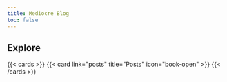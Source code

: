 ```yaml
---
title: Mediocre Blog
toc: false
---
```

## Explore

{{< cards >}}
  {{< card link="posts" title="Posts" icon="book-open" >}}
{{< /cards >}}
